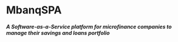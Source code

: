 # MbanqSPA

##### A Software-as-a-Service platform for microfinance companies to manage their savings and loans portfolio

